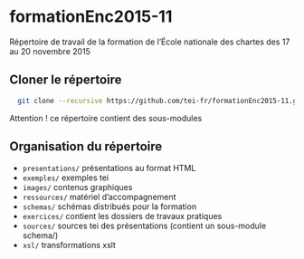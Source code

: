 # formationEnc2015-11
Répertoire de travail de la formation de l’École nationale des chartes des 17 au 20 novembre 2015

## Cloner le répertoire

```bash
  git clone --recursive https://github.com/tei-fr/formationEnc2015-11.git # cloner le répertoire en mettant à jour les sous-modules
```
Attention ! ce répertoire contient des sous-modules

## Organisation du répertoire

- `presentations/` présentations au format HTML
- `exemples/` exemples tei
- `images/` contenus graphiques
- `ressources/` matériel d’accompagnement
- `schemas/` schémas distribués pour la formation
- `exercices/` contient les dossiers de travaux pratiques
- `sources/` sources tei des présentations (contient un sous-module schema/)
- `xsl/` transformations xslt
